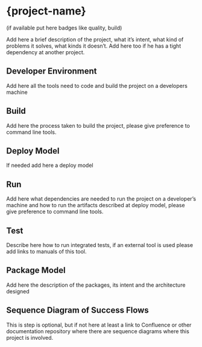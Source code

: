 # {project-name}

(if available put here badges like quality, build)

Add here a brief description of the project, what it’s intent, what kind of problems it solves, what kinds it doesn’t. Add here too if he has a tight dependency at another project.

## Developer Environment

Add here all the tools need to code and build the project on a developers machine

## Build

Add here the process taken to build the project, please give preference to command line tools.

## Deploy Model

If needed add here a deploy model

## Run

Add here what dependencies are needed to run the project on a developer’s machine and how to run the artifacts described at deploy model, please give preference to command line tools.

## Test

Describe here how to run integrated tests, if an external tool is used please add links to manuals of this tool.

## Package Model

Add here the description of the packages, its intent and the architecture designed

## Sequence Diagram of Success Flows

This is step is optional, but if not here at least a link to Confluence or other documentation repository where there are sequence diagrams where this project is involved.
